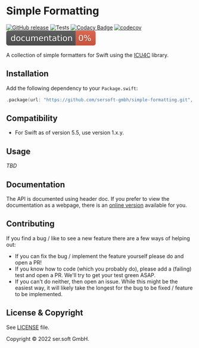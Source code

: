 # Simple Formatting
[![GitHub release](https://img.shields.io/github/release/sersoft-gmbh/simple-formatting.svg?style=flat)](https://github.com/sersoft-gmbh/simple-formatting/releases/latest)
![Tests](https://github.com/sersoft-gmbh/simple-formatting/workflows/Tests/badge.svg)
[![Codacy Badge](https://app.codacy.com/project/badge/Grade/b5e1ed021b0b4910ac35c3cf2f8abaea)](https://www.codacy.com/gh/sersoft-gmbh/simple-formatting/dashboard?utm_source=github.com&amp;utm_medium=referral&amp;utm_content=sersoft-gmbh/simple-formatting&amp;utm_campaign=Badge_Grade)
[![codecov](https://codecov.io/gh/sersoft-gmbh/simple-formatting/branch/main/graph/badge.svg?token=tGeXRgEvBs)](https://codecov.io/gh/sersoft-gmbh/simple-formatting)
[![jazzy](https://raw.githubusercontent.com/sersoft-gmbh/simple-formatting/gh-pages/badge.svg?sanitize=true)](https://sersoft-gmbh.github.io/simple-formatting)

A collection of simple formatters for Swift using the [ICU4C](https://unicode-org.github.io/icu) library.

## Installation

Add the following dependency to your `Package.swift`:
```swift
.package(url: "https://github.com/sersoft-gmbh/simple-formatting.git", from: "1.0.0"),
```

## Compatibility

-   For Swift as of version 5.5, use version 1.x.y.

## Usage

_TBD_

## Documentation

The API is documented using header doc. If you prefer to view the documentation as a webpage, there is an [online version](https://sersoft-gmbh.github.io/simple-formatting) available for you.

## Contributing

If you find a bug / like to see a new feature there are a few ways of helping out:

-   If you can fix the bug / implement the feature yourself please do and open a PR!
-   If you know how to code (which you probably do), please add a (failing) test and open a PR. We'll try to get your test green ASAP.
-   If you can't do neither, then open an issue. While this might be the easiest way, it will likely take the longest for the bug to be fixed / feature to be implemented.

## License & Copyright

See [LICENSE](./LICENSE) file.

Copyright &copy; 2022 ser.soft GmbH.
